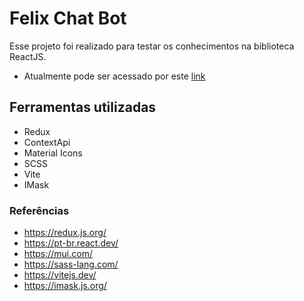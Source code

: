 # Felix Chat Bot

Esse projeto foi realizado para testar os conhecimentos na biblioteca ReactJS.

- Atualmente pode ser acessado por este <a href="https://felixapp.dev.br/">link</a>

## Ferramentas utilizadas

- Redux
- ContextApi
- Material Icons
- SCSS
- Vite
- IMask


### Referências
- https://redux.js.org/
- https://pt-br.react.dev/
- https://mui.com/
- https://sass-lang.com/
- https://vitejs.dev/
- https://imask.js.org/
